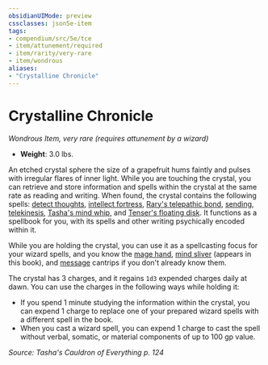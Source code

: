 ```yaml
---
obsidianUIMode: preview
cssclasses: json5e-item
tags:
- compendium/src/5e/tce
- item/attunement/required
- item/rarity/very-rare
- item/wondrous
aliases: 
- "Crystalline Chronicle"
---
```

# Crystalline Chronicle
*Wondrous Item, very rare (requires attunement by a wizard)*  

- **Weight**: 3.0 lbs.

An etched crystal sphere the size of a grapefruit hums faintly and pulses with irregular flares of inner light. While you are touching the crystal, you can retrieve and store information and spells within the crystal at the same rate as reading and writing. When found, the crystal contains the following spells: [detect thoughts](compendium/spells/detect-thoughts.md), [intellect fortress](compendium/spells/intellect-fortress-tce.md), [Rary's telepathic bond](compendium/spells/rarys-telepathic-bond.md), [sending](compendium/spells/sending.md), [telekinesis](compendium/spells/telekinesis.md), [Tasha's mind whip](compendium/spells/tashas-mind-whip-tce.md), and [Tenser's floating disk](compendium/spells/tensers-floating-disk.md). It functions as a spellbook for you, with its spells and other writing psychically encoded within it.

While you are holding the crystal, you can use it as a spellcasting focus for your wizard spells, and you know the [mage hand](compendium/spells/mage-hand.md), [mind sliver](compendium/spells/mind-sliver-tce.md) (appears in this book), and [message](compendium/spells/message.md) cantrips if you don't already know them.

The crystal has 3 charges, and it regains `1d3` expended charges daily at dawn. You can use the charges in the following ways while holding it:

- If you spend 1 minute studying the information within the crystal, you can expend 1 charge to replace one of your prepared wizard spells with a different spell in the book.  
- When you cast a wizard spell, you can expend 1 charge to cast the spell without verbal, somatic, or material components of up to 100 gp value.  

*Source: Tasha's Cauldron of Everything p. 124*